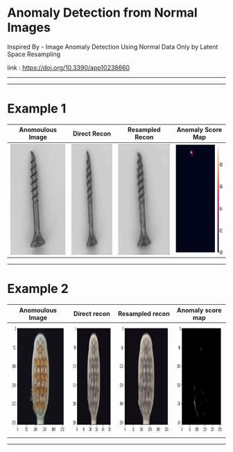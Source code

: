 # Anomaly Detection from Normal Images


Inspired By - Image Anomaly Detection Using Normal Data Only by
Latent Space Resampling

link : https://doi.org/10.3390/app10238660


_______________________________________________________________

_______________________________________________________________

# Example 1 


| Anomoulous Image | Direct Recon | Resampled Recon | Anomaly Score Map | 
| --- | --- | --- | --- |
| <img src="images/original_anomalous_screw.png" height="256" width="256"> | <img src="images/direct_recon_screw.jpeg" height="256" width="256"> | <img src="images/resampled_recon_screw.jpeg" height="256" width="256"> | <img src="images/anomaly_score_map.jpeg" height="256" width="256"> |



_________________________________________________________________

# Example 2

| Anomoulous Image | Direct recon | Resampled recon | Anomaly score map | 
| --- | --- | --- | --- |
| <img src="images/original.jpeg" height="256" width="256"> | <img src="images/direct.jpeg" height="256" width="256"> | <img src="images/resampled.jpeg" height="256" width="256"> | <img src="images/difference.jpeg" height="256" width="256"> |


______________________________________________________________________





